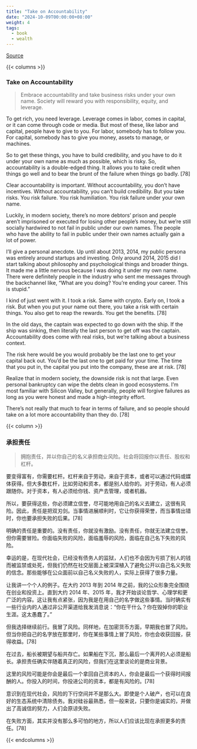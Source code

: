 ```yaml
---
title: "Take on Accountability"
date: "2024-10-09T00:00:00+08:00"
weight: 4
tags:
  - book
  - wealth
---
```


[Source](https://www.navalmanack.com/almanack-of-naval-ravikant/take-on-accountability)

{{< columns >}}

### Take on Accountability

> Embrace accountability and take business risks under your own name. Society will reward you with responsibility, equity, and leverage.

To get rich, you need leverage. Leverage comes in labor, comes in capital, or it can come through code or media. But most of these, like labor and capital, people have to give to you. For labor, somebody has to follow you. For capital, somebody has to give you money, assets to manage, or machines.

So to get these things, you have to build credibility, and you have to do it under your own name as much as possible, which is risky. So, accountability is a double-edged thing. It allows you to take credit when things go well and to bear the brunt of the failure when things go badly. [78]

Clear accountability is important. Without accountability, you don’t have incentives. Without accountability, you can’t build credibility. But you take risks. You risk failure. You risk humiliation. You risk failure under your own name.

Luckily, in modern society, there’s no more debtors’ prison and people aren’t imprisoned or executed for losing other people’s money, but we’re still socially hardwired to not fail in public under our own names. The people who have the ability to fail in public under their own names actually gain a lot of power.

I’ll give a personal anecdote. Up until about 2013, 2014, my public persona was entirely around startups and investing. Only around 2014, 2015 did I start talking about philosophy and psychological things and broader things. It made me a little nervous because I was doing it under my own name. There were definitely people in the industry who sent me messages through the backchannel like, “What are you doing? You’re ending your career. This is stupid.”

I kind of just went with it. I took a risk. Same with crypto. Early on, I took a risk. But when you put your name out there, you take a risk with certain things. You also get to reap the rewards. You get the benefits. [78]

In the old days, the captain was expected to go down with the ship. If the ship was sinking, then literally the last person to get off was the captain. Accountability does come with real risks, but we’re talking about a business context.

The risk here would be you would probably be the last one to get your capital back out. You’d be the last one to get paid for your time. The time that you put in, the capital you put into the company, these are at risk. [78]

Realize that in modern society, the downside risk is not that large. Even personal bankruptcy can wipe the debts clean in good ecosystems. I’m most familiar with Silicon Valley, but generally, people will forgive failures as long as you were honest and made a high-integrity effort.

There’s not really that much to fear in terms of failure, and so people should take on a lot more accountability than they do. [78]

{{< column >}}

### 承担责任

> 拥抱责任，并以你自己的名义承担商业风险。社会将回报你以责任、股权和杠杆。

要变得富有，你需要杠杆。杠杆来自于劳动，来自于资本，或者可以通过代码或媒体获得。但大多数杠杆，比如劳动和资本，都是别人给你的。对于劳动，有人必须跟随你。对于资本，有人必须给你钱、资产去管理，或者机器。

所以，要获得这些，你必须建立信誉，尽可能地用自己的名义去建立，这很有风险。因此，责任是把双刃剑。当事情进展顺利时，它让你获得荣誉，而当事情出错时，你也要承担失败的后果。[78]

明确的责任是重要的。没有责任，你就没有激励。没有责任，你就无法建立信誉。但你需要冒险。你面临失败的风险，面临羞辱的风险，面临在自己名下失败的风险。

幸运的是，在现代社会，已经没有债务人的监狱，人们也不会因为亏损了别人的钱而被监禁或处死，但我们仍然在社交层面上被深深植入了避免公开以自己名义失败的信念。那些能够在公众面前以自己名义失败的人，实际上获得了很多力量。

让我讲一个个人的例子。在大约 2013 年到 2014 年之前，我的公众形象完全围绕在创业和投资上。直到大约 2014 年、2015 年，我才开始谈论哲学、心理学和更广泛的内容。这让我有点紧张，因为我是在用自己的名字做这些事情。当时确实有一些行业内的人通过非公开渠道给我发消息说：“你在干什么？你在毁掉你的职业生涯。这太愚蠢了。”

但我选择继续前行。我冒了风险。同样地，在加密货币方面，早期我也冒了风险。但当你把自己的名字放在那里时，你在某些事情上冒了风险，你也会收获回报，获得收益。[78]

在过去，船长被期望与船共存亡。如果船在下沉，那么最后一个离开的人必须是船长。承担责任确实伴随着真正的风险，但我们在这里谈论的是商业背景。

这里的风险可能是你会是最后一个拿回自己资本的人，你会是最后一个获得时间报酬的人。你投入的时间，你投进公司的资本，都是有风险的。[78]

意识到在现代社会，风险的下行空间并不是那么大。即使是个人破产，也可以在良好的生态系统中清除债务。我对硅谷最熟悉，但一般来说，只要你是诚实的，并做出了高诚信的努力，人们会原谅失败。

在失败方面，其实并没有那么多可怕的地方，所以人们应该比现在承担更多的责任。[78]

{{< endcolumns >}}
